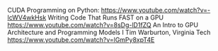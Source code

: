 CUDA Programming on Python:
https://www.youtube.com/watch?v=-lcWV4wkHsk
Writing Code That Runs FAST on a GPU
https://www.youtube.com/watch?v=8sDg-lD1fZQ
An Intro to GPU Architecture and Programming Models I Tim Warburton, Virginia Tech
https://www.youtube.com/watch?v=lGmPy8xpT4E

